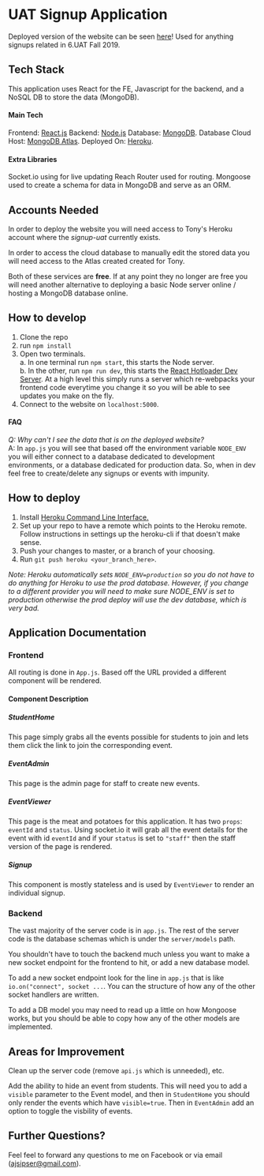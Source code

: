 # UAT Signup Application

Deployed version of the website can be seen [here](https://signup-uat.herokuapp.com/events/staff)! Used for anything signups related in 6.UAT Fall 2019.

## Tech Stack

This application uses React for the FE, Javascript for the backend, and a NoSQL DB to store the data (MongoDB).

#### Main Tech

Frontend: [React.js](https://reactjs.org/)
Backend: [Node.js](https://nodejs.org/en/)
Database: [MongoDB](https://www.mongodb.com/).
Database Cloud Host: [MongoDB Atlas](http://cloud.mongodb.com).
Deployed On: [Heroku](https://heroku.com).

#### Extra Libraries

Socket.io using for live updating
Reach Router used for routing.
Mongoose used to create a schema for data in MongoDB and serve as an ORM.

## Accounts Needed

In order to deploy the website you will need access to Tony's Heroku account where the _signup-uat_ currently exists.

In order to access the cloud database to manually edit the stored data you will need access to the Atlas created created for Tony.

Both of these services are **free**. If at any point they no longer are free you will need another alternative to deploying a basic Node server online / hosting a MongoDB database online.

## How to develop

1. Clone the repo
2. run `npm install`
3. Open two terminals.\
   a. In one terminal run `npm start`, this starts the Node server.\
   b. In the other, run `npm run dev`, this starts the [React Hotloader Dev Server](https://github.com/gaearon/react-hot-loader). At a high level this simply runs a server which re-webpacks your frontend code everytime you change it so you will be able to see updates you make on the fly.
4. Connect to the website on `localhost:5000`.

#### FAQ

_Q: Why can't I see the data that is on the deployed website?_\
A: In `app.js` you will see that based off the environment variable `NODE_ENV` you will either connect to a database dedicated to development environments, or a database dedicated for production data. So, when in dev feel free to create/delete any signups or events with impunity.

## How to deploy

1. Install [Heroku Command Line Interface.](https://devcenter.heroku.com/articles/heroku-cli)
2. Set up your repo to have a remote which points to the Heroku remote. Follow instructions in settings up the heroku-cli if that doesn't make sense.
3. Push your changes to master, or a branch of your choosing.
4. Run `git push heroku <your_branch_here>`.

_Note: Heroku automatically sets `NODE_ENV=production` so you do not have to do anything for Heroku to use the prod database. However, if you change to a different provider you will need to make sure NODE_ENV is set to production otherwise the prod deploy will use the dev database, which is very bad._

## Application Documentation

### Frontend

All routing is done in `App.js`. Based off the URL provided a different component will be rendered.

#### Component Description

##### StudentHome

This page simply grabs all the events possible for students to join and lets them click the link to join the corresponding event.

##### EventAdmin

This page is the admin page for staff to create new events.

##### EventViewer

This page is the meat and potatoes for this application. It has two `props`: `eventId` and `status`. Using socket.io it will grab all the event details for the event with id `eventId` and if your `status` is set to `"staff"` then the staff version of the page is rendered.

##### Signup

This component is mostly stateless and is used by `EventViewer` to render an individual signup.

### Backend

The vast majority of the server code is in `app.js`. The rest of the server code is the database schemas which is under the `server/models` path.

You shouldn't have to touch the backend much unless you want to make a new socket endpoint for the frontend to hit, or add a new database model.

To add a new socket endpoint look for the line in `app.js` that is like `io.on("connect", socket ...`. You can the structure of how any of the other socket handlers are written.

To add a DB model you may need to read up a little on how Mongoose works, but you should be able to copy how any of the other models are implemented.

## Areas for Improvement

Clean up the server code (remove `api.js` which is unneeded), etc.

Add the ability to hide an event from students. This will need you to add a `visible` parameter to the Event model, and then in `StudentHome` you should only render the events which have `visible=true`. Then in `EventAdmin` add an option to toggle the visbility of events.

## Further Questions?

Feel feel to forward any questions to me on Facebook or via email (ajsipser@gmail.com).
